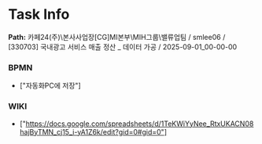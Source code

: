 # Task Info

**Path:** 카페24(주)\본사사업장\[CG]MI본부\MIH그룹\밸류업팀 / smlee06 / [330703] 국내광고 서비스 매출 정산 _ 데이터 가공 / 2025-09-01_00-00-00

### BPMN
- ["자동화PC에 저장"]

### WIKI
- ["https://docs.google.com/spreadsheets/d/1TeKWiYyNee_RtxUKACN08hajByTMN_cj15_i-yA1Z6k/edit?gid=0#gid=0"]

